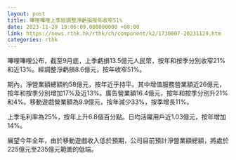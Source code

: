 ```yaml
---
layout: post
title: 嗶哩嗶哩上季經調整淨虧損按年收窄51%
date: 2023-11-29 19:06:09.000000000 +08:00
link: https://news.rthk.hk/rthk/ch/component/k2/1730007-20231129.htm
categories: rthk
---
```


嗶哩嗶哩公布，截至9月底，上季虧損13.5億元人民幣，按年和按季分別收窄21%和近13%。經調整淨虧損8.6億元，按年收窄51%。

期內，淨營業額總額約58億元，按年近乎持平。其中增值服務營業額近26億元，按年和按季分別增加17%及近13%。廣告營業額16.4億元，按年和按季分別升21%和4%。移動遊戲營業額為9.9億元，按年減少33%，按季增長11%。

上季毛利率為25%，按年上升6.8個百分點。日均活躍用戶近1.03億元，按年增加14%。

展望今年全年，由於移動遊戲收入低於預期，公司目前預計淨營業額總額，將處於225億元至235億元範圍的低端。
